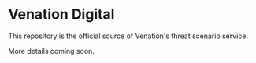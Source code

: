# Venation Digital 

This repository is the official source of Venation's threat scenario service.

More details coming soon.